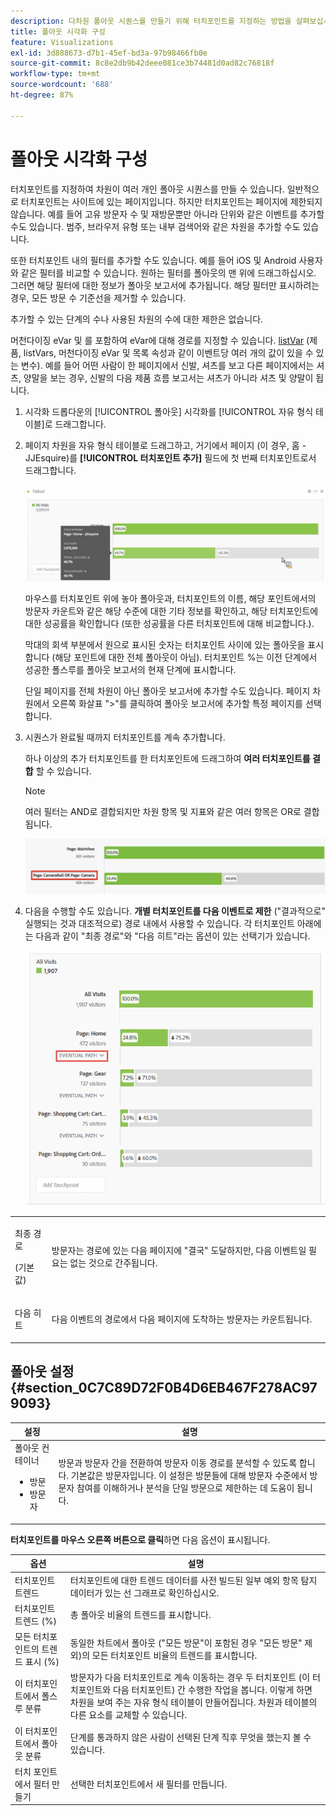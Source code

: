 ```yaml
---
description: 다차원 폴아웃 시퀀스를 만들기 위해 터치포인트를 지정하는 방법을 살펴보십시오.
title: 폴아웃 시각화 구성
feature: Visualizations
exl-id: 3d888673-d7b1-45ef-bd3a-97b98466fb0e
source-git-commit: 8c8e2db9b42deee081ce3b74481d0ad82c76818f
workflow-type: tm+mt
source-wordcount: '688'
ht-degree: 87%

---
```


# 폴아웃 시각화 구성

터치포인트를 지정하여 차원이 여러 개인 폴아웃 시퀀스를 만들 수 있습니다. 일반적으로 터치포인트는 사이트에 있는 페이지입니다. 하지만 터치포인트는 페이지에 제한되지 않습니다. 예를 들어 고유 방문자 수 및 재방문뿐만 아니라 단위와 같은 이벤트를 추가할 수도 있습니다. 범주, 브라우저 유형 또는 내부 검색어와 같은 차원을 추가할 수도 있습니다.

또한 터치포인트 내의 필터를 추가할 수도 있습니다. 예를 들어 iOS 및 Android 사용자와 같은 필터를 비교할 수 있습니다. 원하는 필터를 폴아웃의 맨 위에 드래그하십시오. 그러면 해당 필터에 대한 정보가 폴아웃 보고서에 추가됩니다. 해당 필터만 표시하려는 경우, 모든 방문 수 기준선을 제거할 수 있습니다.

추가할 수 있는 단계의 수나 사용된 차원의 수에 대한 제한은 없습니다.

머천다이징 eVar 및 를 포함하여 eVar에 대해 경로를 지정할 수 있습니다. [listVar](https://experienceleague.adobe.com/docs/analytics/implementation/vars/page-vars/page-variables.html) (제품, listVars, 머천다이징 eVar 및 목록 속성과 같이 이벤트당 여러 개의 값이 있을 수 있는 변수). 예를 들어 어떤 사람이 한 페이지에서 신발, 셔츠를 보고 다른 페이지에서는 셔츠, 양말을 보는 경우, 신발의 다음 제품 흐름 보고서는 셔츠가 아니라 셔츠 및 양말이 됩니다.

1. 시각화 드롭다운의 [!UICONTROL 폴아웃] 시각화를 [!UICONTROL 자유 형식 테이블]로 드래그합니다.

1. 페이지 차원을 자유 형식 테이블로 드래그하고, 거기에서 페이지 (이 경우, 홈 - JJEsquire)를 **[!UICONTROL 터치포인트 추가]** 필드에 첫 번째 터치포인트로서 드래그합니다.

   ![](assets/fallout1.png)

   마우스를 터치포인트 위에 놓아 폴아웃과, 터치포인트의 이름, 해당 포인트에서의 방문자 카운트와 같은 해당 수준에 대한 기타 정보를 확인하고, 해당 터치포인트에 대한 성공률을 확인합니다 (또한 성공률을 다른 터치포인트에 대해 비교합니다.).

   막대의 회색 부분에서 원으로 표시된 숫자는 터치포인트 사이에 있는 폴아웃을 표시합니다 (해당 포인트에 대한 전체 폴아웃이 아님). 터치포인트 %는 이전 단계에서 성공한 폴스루를 폴아웃 보고서의 현재 단계에 표시합니다.

   단일 페이지를 전체 차원이 아닌 폴아웃 보고서에 추가할 수도 있습니다. 페이지 차원에서 오른쪽 화살표 &quot;>&quot;를 클릭하여 폴아웃 보고서에 추가할 특정 페이지를 선택합니다.

1. 시퀀스가 완료될 때까지 터치포인트를 계속 추가합니다.

   하나 이상의 추가 터치포인트를 한 터치포인트에 드래그하여 **여러 터치포인트를 결합** 할 수 있습니다.

   >[!NOTE]
   >
   >여러 필터는 AND로 결합되지만 차원 항목 및 지표와 같은 여러 항목은 OR로 결합됩니다.

   ![](assets/multiple_obj_touchpoint.png)

1. 다음을 수행할 수도 있습니다. **개별 터치포인트를 다음 이벤트로 제한** (&quot;결과적으로&quot; 실행되는 것과 대조적으로) 경로 내에서 사용할 수 있습니다. 각 터치포인트 아래에는 다음과 같이 &quot;최종 경로&quot;와 &quot;다음 히트&quot;라는 옵션이 있는 선택기가 있습니다.

   ![](assets/next-hit-eventually.png)

<table id="table_A91D99D9364B41929CC5A5BC907E8985"> 
 <tbody> 
  <tr> 
   <td colname="col1"> <p>최종 경로 </p> <p>(기본값) </p> </td> 
   <td colname="col2"> <p>방문자는 경로에 있는 다음 페이지에 "결국" 도달하지만, 다음 이벤트일 필요는 없는 것으로 간주됩니다. </p> </td> 
  </tr> 
  <tr> 
   <td colname="col1"> <p>다음 히트 </p> </td> 
   <td colname="col2"> <p>다음 이벤트의 경로에서 다음 페이지에 도착하는 방문자는 카운트됩니다. </p> </td> 
  </tr> 
 </tbody> 
</table>

## 폴아웃 설정 {#section_0C7C89D72F0B4D6EB467F278AC979093}

| 설정 | 설명 |
|--- |--- |
| 폴아웃 컨테이너 <ul><li>방문</li><li>방문자</li></ul> | 방문과 방문자 간을 전환하여 방문자 이동 경로를 분석할 수 있도록 합니다. 기본값은 방문자입니다. 이 설정은 방문들에 대해 방문자 수준에서 방문자 참여를 이해하거나 분석을 단일 방문으로 제한하는 데 도움이 됩니다. |

**터치포인트를 마우스 오른쪽 버튼으로 클릭**&#x200B;하면 다음 옵션이 표시됩니다.

| 옵션 | 설명 |
|--- |--- |
| 터치포인트 트렌드 | 터치포인트에 대한 트렌드 데이터를 사전 빌드된 일부 예외 항목 탐지 데이터가 있는 선 그래프로 확인하십시오. |
| 터치포인트 트렌드 (%) | 총 폴아웃 비율의 트렌드를 표시합니다. |
| 모든 터치포인트의 트렌드 표시 (%) | 동일한 차트에서 폴아웃 (&quot;모든 방문&quot;이 포함된 경우 &quot;모든 방문&quot; 제외)의 모든 터치포인트 비율의 트렌드를 표시합니다. |
| 이 터치포인트에서 폴스루 분류 | 방문자가 다음 터치포인트로 계속 이동하는 경우 두 터치포인트 (이 터치포인트와 다음 터치포인트) 간 수행한 작업을 봅니다. 이렇게 하면 차원을 보여 주는 자유 형식 테이블이 만들어집니다. 차원과 테이블의 다른 요소를 교체할 수 있습니다. |
| 이 터치포인트에서 폴아웃 분류 | 단계를 통과하지 않은 사람이 선택된 단계 직후 무엇을 했는지 볼 수 있습니다. |
| 터치 포인트에서 필터 만들기 | 선택한 터치포인트에서 새 필터를 만듭니다. |

